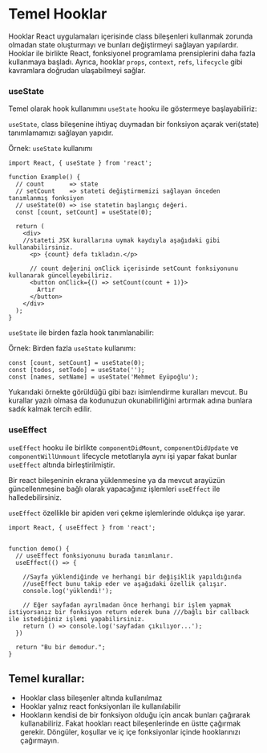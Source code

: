 # Temel Hooklar

Hooklar React uygulamaları içerisinde class bileşenleri kullanmak zorunda olmadan state oluşturmayı ve bunları değiştirmeyi sağlayan yapılardır. Hooklar ile birlikte React, fonksiyonel programlama prensiplerini daha fazla kullanmaya başladı. Ayrıca, hooklar `props`, `context`, `refs`, `lifecycle` gibi kavramlara doğrudan ulaşabilmeyi sağlar.

### useState

Temel olarak hook kullanımını `useState` hooku ile göstermeye başlayabiliriz:

`useState`, class bileşenine ihtiyaç duymadan bir fonksiyon açarak veri(state) tanımlamamızı sağlayan yapıdır.

Örnek: `useState` kullanımı

```
import React, { useState } from 'react';

function Example() {
  // count       => state
  // setCount    => stateti değiştirmemizi sağlayan önceden tanımlanmış fonksiyon
  // useState(0) => ise statetin başlangıç değeri.
  const [count, setCount] = useState(0);

  return (
    <div>
    //stateti JSX kurallarına uymak kaydıyla aşağıdaki gibi kullanabilirsiniz.
      <p> {count} defa tıkladın.</p>

      // count değerini onClick içerisinde setCount fonksiyonunu kullanarak güncelleyebiliriz.
      <button onClick={() => setCount(count + 1)}>
        Artır
      </button>
    </div>
  );
}
```

`useState` ile birden fazla hook tanımlanabilir:

Örnek: Birden fazla `useState` kullanımı:

```
const [count, setCount] = useState(0);
const [todos, setTodo] = useState('');
const [names, setName] = useState('Mehmet Eyüpoğlu');
```

Yukarıdaki örnekte görüldüğü gibi bazı isimlendirme kuralları mevcut. Bu kurallar yazılı olmasa da kodunuzun okunabilirliğini artırmak adına bunlara sadık kalmak tercih edilir.

### useEffect

`useEffect` hooku ile birlikte `componentDidMount`, `componentDidUpdate` ve `componentWillUnmount` lifecycle metotlarıyla aynı işi yapar fakat bunlar `useEffect` altında birleştirilmiştir.

Bir react bileşeninin ekrana yüklenmesine ya da mevcut arayüzün güncellenmesine bağlı olarak yapacağınız işlemleri `useEffect` ile halledebilirsiniz.

`useEffect` özellikle bir apiden veri çekme işlemlerinde oldukça işe yarar.

```
import React, { useEffect } from 'react';


function demo() {
  // useEffect fonksiyonunu burada tanımlanır.
  useEffect(() => {

    //Sayfa yüklendiğinde ve herhangi bir değişiklik yapıldığında
    //useEffect bunu takip eder ve aşağıdaki özellik çalışır.
    console.log('yüklendi!');

    // Eğer sayfadan ayrılmadan önce herhangi bir işlem yapmak istiyorsanız bir fonksiyon return ederek buna ///bağlı bir callback ile istediğiniz işlemi yapabilirsiniz.
    return () => console.log('sayfadan çıkılıyor...');
  })

  return "Bu bir demodur.";
}
```

## Temel kurallar:

- Hooklar class bileşenler altında kullanılmaz
- Hooklar yalnız react fonksiyonları ile kullanılabilir
- Hookların kendisi de bir fonksiyon olduğu için ancak bunları çağırarak kullanabiliriz. Fakat hookları react bileşenlerinde en üstte çağırmak gerekir. Döngüler, koşullar ve iç içe fonksiyonlar içinde hooklarınızı çağırmayın.
